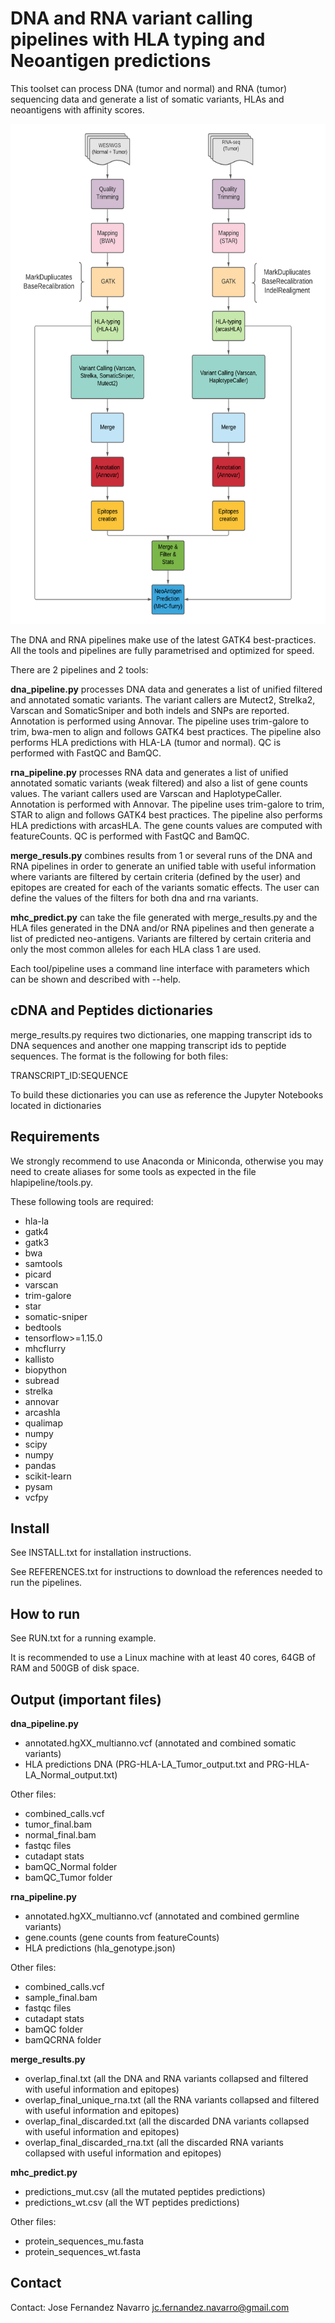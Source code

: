 # DNA and RNA variant calling pipelines with HLA typing and Neoantigen predictions
This toolset can process DNA (tumor and normal) and RNA (tumor) sequencing data 
and generate a list of somatic variants, HLAs and neoantigens with affinity scores. 

<p align="center">
<img src="diagram.png" height="800">
</p>


The DNA and RNA pipelines make use of the latest GATK4 best-practices.
All the tools and pipelines are fully parametrised and optimized for speed. 

There are 2 pipelines and 2 tools:

**dna_pipeline.py** processes DNA data and generates a list of unified
filtered and annotated somatic variants. 
The variant callers are Mutect2, Strelka2, Varscan and SomaticSniper and both indels and SNPs are
reported. Annotation is performed using Annovar. 
The pipeline uses trim-galore to trim, bwa-men to align and follows GATK4 best practices. 
The pipeline also performs HLA predictions with HLA-LA (tumor and normal).
QC is performed with FastQC and BamQC.

**rna_pipeline.py** processes RNA data and generates a list of unified
annotated somatic variants (weak filtered) and also a list of gene counts values. 
The variant callers used are Varscan and HaplotypeCaller. Annotation is performed with Annovar.
The pipeline uses trim-galore to trim, STAR to align and follows GATK4 best practices. 
The pipeline also performs HLA predictions with arcasHLA.
The gene counts values are computed with featureCounts.
QC is performed with FastQC and BamQC.

**merge_resuls.py** combines results from 1 or several runs of the DNA and RNA
pipelines in order to generate an unified table with useful information where
variants are filtered by certain criteria (defined by the user) and epitopes 
are created for each of the variants somatic effects. The user can define
the values of the filters for both dna and rna variants. 

**mhc_predict.py** can take the file generated with merge_results.py and the HLA files
generated in the DNA and/or RNA pipelines and then generate a list of predicted neo-antigens.
Variants are filtered by certain criteria and only the most common alleles for each HLA class 1
are used. 

Each tool/pipeline uses a command line interface with parameters which
can be shown and described with --help.

## cDNA and Peptides dictionaries
merge_results.py requires two dictionaries, one mapping transcript ids to DNA sequences and another
one mapping transcript ids to peptide sequences. The format is the following for both files:

TRANSCRIPT_ID:SEQUENCE 

To build these dictionaries you can use as reference the Jupyter Notebooks located in dictionaries

## Requirements
We strongly recommend to use Anaconda or Miniconda, otherwise you may need to create aliases
for some tools as expected in the file hlapipeline/tools.py. 

These following tools are required:

* hla-la
* gatk4
* gatk3
* bwa 
* samtools 
* picard 
* varscan 
* trim-galore 
* star 
* somatic-sniper 
* bedtools
* tensorflow>=1.15.0
* mhcflurry
* kallisto
* biopython
* subread
* strelka
* annovar
* arcashla
* qualimap
* numpy
* scipy
* numpy
* pandas
* scikit-learn
* pysam
* vcfpy

## Install
See INSTALL.txt for installation instructions. 

See REFERENCES.txt for instructions to download the references needed
to run the pipelines. 

## How to run
See RUN.txt for a running example.

It is recommended to use a Linux machine with at least 40 cores, 64GB of RAM
and 500GB of disk space. 

## Output (important files)

**dna_pipeline.py** 
- annotated.hgXX_multianno.vcf (annotated and combined somatic variants)
- HLA predictions DNA (PRG-HLA-LA_Tumor_output.txt and PRG-HLA-LA_Normal_output.txt)

Other files:
  - combined_calls.vcf
  - tumor_final.bam
  - normal_final.bam
  - fastqc files
  - cutadapt stats
  - bamQC_Normal folder
  - bamQC_Tumor folder
  
**rna_pipeline.py** 
- annotated.hgXX_multianno.vcf (annotated and combined germline variants)
- gene.counts (gene counts from featureCounts)
- HLA predictions (hla_genotype.json)

Other files:
  - combined_calls.vcf
  - sample_final.bam
  - fastqc files
  - cutadapt stats
  - bamQC folder
  - bamQCRNA folder
  
**merge_results.py** 
- overlap_final.txt (all the DNA and RNA variants collapsed and filtered with useful information and epitopes)
- overlap_final_unique_rna.txt (all the RNA variants collapsed and filtered with useful information and epitopes)
- overlap_final_discarded.txt (all the discarded DNA variants collapsed with useful information and epitopes)
- overlap_final_discarded_rna.txt (all the discarded RNA variants collapsed with useful information and epitopes)

**mhc_predict.py** 
- predictions_mut.csv (all the mutated peptides predictions)
- predictions_wt.csv (all the WT peptides predictions)

Other files:
  - protein_sequences_mu.fasta
  - protein_sequences_wt.fasta
  
## Contact
Contact: Jose Fernandez Navarro <jc.fernandez.navarro@gmail.com>


